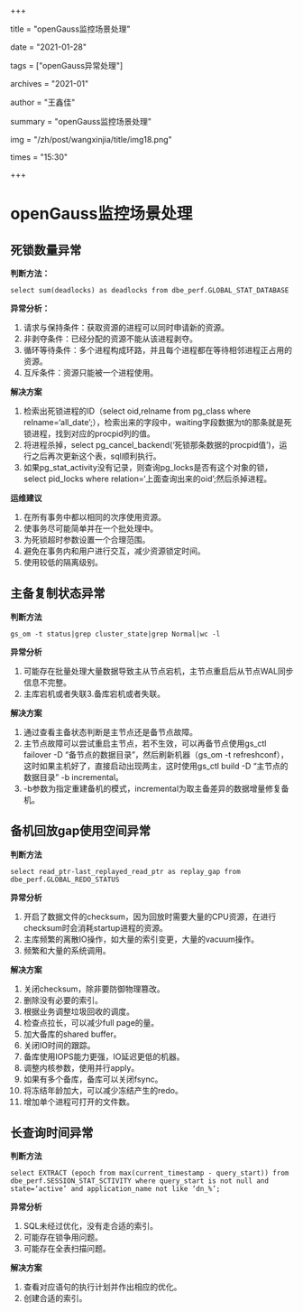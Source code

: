 +++

title = "openGauss监控场景处理" 

date = "2021-01-28" 

tags = ["openGauss异常处理"] 

archives = "2021-01" 

author = "王鑫佳" 

summary = "openGauss监控场景处理"

img = "/zh/post/wangxinjia/title/img18.png" 

times = "15:30"

+++

# openGauss监控场景处理<a name="ZH-CN_TOPIC_0000001116503039"></a>

## 死锁数量异常<a name="section1536920477357"></a>

**判断方法：**

```
select sum(deadlocks) as deadlocks from dbe_perf.GLOBAL_STAT_DATABASE
```

**异常分析：**

1.  请求与保持条件：获取资源的进程可以同时申请新的资源。
2.  非剥夺条件：已经分配的资源不能从该进程剥夺。
3.  循环等待条件：多个进程构成环路，并且每个进程都在等待相邻进程正占用的资源。
4.  互斥条件：资源只能被一个进程使用。

**解决方案**

1.  检索出死锁进程的ID（select oid,relname from pg\_class where relname=‘all\_date’;），检索出来的字段中，waiting字段数据为t的那条就是死锁进程，找到对应的procpid列的值。
2.  将进程杀掉，select pg\_cancel\_backend\(‘死锁那条数据的procpid值’\)，运行之后再次更新这个表，sql顺利执行。
3.  如果pg\_stat\_activity没有记录，则查询pg\_locks是否有这个对象的锁，select pid\_locks where relation=‘上面查询出来的oid’;然后杀掉进程。

**运维建议**

1.  在所有事务中都以相同的次序使用资源。
2.  使事务尽可能简单并在一个批处理中。
3.  为死锁超时参数设置一个合理范围。
4.  避免在事务内和用户进行交互，减少资源锁定时间。
5.  使用较低的隔离级别。

## 主备复制状态异常<a name="section9764640113617"></a>

**判断方法**

```
gs_om -t status|grep cluster_state|grep Normal|wc -l
```

**异常分析**

1.  可能存在批量处理大量数据导致主从节点宕机，主节点重启后从节点WAL同步信息不完整。
2.  主库宕机或者失联3.备库宕机或者失联。

**解决方案**

1.  通过查看主备状态判断是主节点还是备节点故障。
2.  主节点故障可以尝试重启主节点，若不生效，可以再备节点使用gs\_ctl failover -D “备节点的数据目录”，然后刷新机器（gs\_om -t refreshconf），这时如果主机好了，直接启动出现两主，这时使用gs\_ctl build -D “主节点的数据目录” -b incremental。
3.  -b参数为指定重建备机的模式，incremental为取主备差异的数据增量修复备机。

## 备机回放gap使用空间异常<a name="section27651211184015"></a>

**判断方法**

```
select read_ptr-last_replayed_read_ptr as replay_gap from dbe_perf.GLOBAL_REDO_STATUS
```

**异常分析**

1.  开启了数据文件的checksum，因为回放时需要大量的CPU资源，在进行checksum时会消耗startup进程的资源。
2.  主库频繁的离散IO操作，如大量的索引变更，大量的vacuum操作。
3.  频繁和大量的系统调用。

**解决方案**

1.  关闭checksum，除非要防御物理篡改。
2.  删除没有必要的索引。
3.  根据业务调整垃圾回收的调度。
4.  检查点拉长，可以减少full page的量。
5.  加大备库的shared buffer。
6.  关闭IO时间的跟踪。
7.  备库使用IOPS能力更强，IO延迟更低的机器。
8.  调整内核参数，使用并行apply。
9.  如果有多个备库，备库可以关闭fsync。
10. 将冻结年龄加大，可以减少冻结产生的redo。
11. 增加单个进程可打开的文件数。

## 长查询时间异常<a name="section1258313214439"></a>

**判断方法**

```
select EXTRACT (epoch from max(current_timestamp - query_start)) from dbe_perf.SESSION_STAT_SCTIVITY where query_start is not null and state=‘active’ and application_name not like ‘dn_%’;
```

**异常分析**

1.  SQL未经过优化，没有走合适的索引。
2.  可能存在锁争用问题。
3.  可能存在全表扫描问题。

**解决方案**

1.  查看对应语句的执行计划并作出相应的优化。
2.  创建合适的索引。

